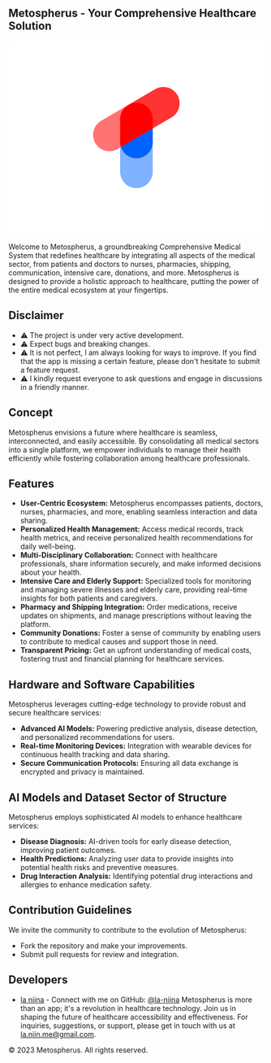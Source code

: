 ## Metospherus - Your Comprehensive Healthcare Solution

<p align="center">
  <img src="https://raw.githubusercontent.com/Moluccus-inc/Metospherus/master/app/src/main/res/drawable/metospherus.png" alt="Metospherus Logo"/>
</p>

Welcome to Metospherus, a groundbreaking Comprehensive Medical System that redefines healthcare by integrating all aspects of the medical sector, from patients and doctors to nurses, pharmacies, shipping, communication, intensive care, donations, and more. Metospherus is designed to provide a holistic approach to healthcare, putting the power of the entire medical ecosystem at your fingertips.

## Disclaimer
- ⚠️ The project is under very active development.
- ⚠️ Expect bugs and breaking changes.
- ⚠️ It is not perfect, I am always looking for ways to improve. If you find that the app is missing a certain feature, please don't hesitate to submit a feature request.
- ⚠️ I kindly request everyone to ask questions and engage in discussions in a friendly manner.

## Concept
Metospherus envisions a future where healthcare is seamless, interconnected, and easily accessible. By consolidating all medical sectors into a single platform, we empower individuals to manage their health efficiently while fostering collaboration among healthcare professionals.

## Features
- **User-Centric Ecosystem:** Metospherus encompasses patients, doctors, nurses, pharmacies, and more, enabling seamless interaction and data sharing.
- **Personalized Health Management:** Access medical records, track health metrics, and receive personalized health recommendations for daily well-being.
- **Multi-Disciplinary Collaboration:** Connect with healthcare professionals, share information securely, and make informed decisions about your health.
- **Intensive Care and Elderly Support:** Specialized tools for monitoring and managing severe illnesses and elderly care, providing real-time insights for both patients and caregivers.
- **Pharmacy and Shipping Integration:** Order medications, receive updates on shipments, and manage prescriptions without leaving the platform.
- **Community Donations:** Foster a sense of community by enabling users to contribute to medical causes and support those in need.
- **Transparent Pricing:** Get an upfront understanding of medical costs, fostering trust and financial planning for healthcare services.

## Hardware and Software Capabilities
Metospherus leverages cutting-edge technology to provide robust and secure healthcare services:
- **Advanced AI Models:** Powering predictive analysis, disease detection, and personalized recommendations for users.
- **Real-time Monitoring Devices:** Integration with wearable devices for continuous health tracking and data sharing.
- **Secure Communication Protocols:** Ensuring all data exchange is encrypted and privacy is maintained.

## AI Models and Dataset Sector of Structure
Metospherus employs sophisticated AI models to enhance healthcare services:
- **Disease Diagnosis:** AI-driven tools for early disease detection, improving patient outcomes.
- **Health Predictions:** Analyzing user data to provide insights into potential health risks and preventive measures.
- **Drug Interaction Analysis:** Identifying potential drug interactions and allergies to enhance medication safety.

## Contribution Guidelines
We invite the community to contribute to the evolution of Metospherus:
- Fork the repository and make your improvements.
- Submit pull requests for review and integration.

## Developers
- [la niina](https://github.com/la-niina) - Connect with me on GitHub: [@la-niina](https://github.com/la-niina)
Metospherus is more than an app; it's a revolution in healthcare technology. Join us in shaping the future of healthcare accessibility and effectiveness.
For inquiries, suggestions, or support, please get in touch with us at la.niin.me@gmail.com.

© 2023 Metospherus. All rights reserved.
